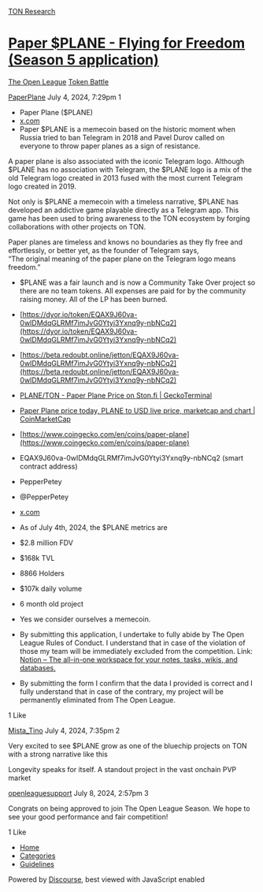 [TON Research](/)

# [Paper $PLANE - Flying for Freedom (Season 5 application)](/t/paper-plane-flying-for-freedom-season-5-application/27627)

[The Open League](/c/the-open-league/token-leaderboard/57)  [Token Battle](/c/the-open-league/token-leaderboard/57) 

    

[PaperPlane](https://tonresear.ch/u/PaperPlane)  July 4, 2024, 7:29pm  1

*   Paper Plane ($PLANE)
*   [x.com](https://x.com/paperplane_ton)
*   Paper $PLANE is a memecoin based on the historic moment when Russia tried to ban Telegram in 2018 and Pavel Durov called on everyone to throw paper planes as a sign of resistance.

A paper plane is also associated with the iconic Telegram logo. Although $PLANE has no association with Telegram, the $PLANE logo is a mix of the old Telegram logo created in 2013 fused with the most current Telegram logo created in 2019.

Not only is $PLANE a memecoin with a timeless narrative, $PLANE has developed an addictive game playable directly as a Telegram app. This game has been used to bring awareness to the TON ecosystem by forging collaborations with other projects on TON.

Paper planes are timeless and knows no boundaries as they fly free and effortlessly, or better yet, as the founder of Telegram says,  
“The original meaning of the paper plane on the Telegram logo means freedom.”

*   $PLANE was a fair launch and is now a Community Take Over project so there are no team tokens. All expenses are paid for by the community raising money. All of the LP has been burned.
    
*   [https://dyor.io/token/EQAX9J60va-0wIDMdqGLRMf7imJvG0Ytyi3Yxnq9y-nbNCq2](https://dyor.io/token/EQAX9J60va-0wIDMdqGLRMf7imJvG0Ytyi3Yxnq9y-nbNCq2)
    
*   [https://beta.redoubt.online/jetton/EQAX9J60va-0wIDMdqGLRMf7imJvG0Ytyi3Yxnq9y-nbNCq2](https://beta.redoubt.online/jetton/EQAX9J60va-0wIDMdqGLRMf7imJvG0Ytyi3Yxnq9y-nbNCq2)
    
*   [PLANE/TON - Paper Plane Price on Ston.fi | GeckoTerminal](http://www.geckoterminal.com/ton/pools/EQC1u0sVIjCIS4ldxfOC86nQlBkOeEO7mw4VcLGxYH_ZYgXh)
    
*   [Paper Plane price today, PLANE to USD live price, marketcap and chart | CoinMarketCap](https://coinmarketcap.com/currencies/paper-plane)
    
*   [https://www.coingecko.com/en/coins/paper-plane](https://www.coingecko.com/en/coins/paper-plane)
    
*   EQAX9J60va-0wIDMdqGLRMf7imJvG0Ytyi3Yxnq9y-nbNCq2 (smart contract address)
    
*   PepperPetey
    
*   @PepperPetey
    
*   [x.com](http://x.com/PepperPetey)
    
*   As of July 4th, 2024, the $PLANE metrics are
    

*   $2.8 million FDV
*   $168k TVL
*   8866 Holders
*   $107k daily volume
*   6 month old project

*   Yes we consider ourselves a memecoin.
    
*   By submitting this application, I undertake to fully abide by The Open League Rules of Conduct. I understand that in case of the violation of those my team will be immediately excluded from the competition. Link: [Notion – The all-in-one workspace for your notes, tasks, wikis, and databases.](https://ton-org.notion.site/The-Open-League-Rules-of-Conduct-04f4a0fedf1a401687075f5efd83de68)
    
*   By submitting the form I confirm that the data I provided is correct and I fully understand that in case of the contrary, my project will be permanently eliminated from The Open League.
    

  1 Like

[Mista\_Tino](https://tonresear.ch/u/Mista_Tino) July 4, 2024, 7:35pm  2

Very excited to see $PLANE grow as one of the bluechip projects on TON with a strong narrative like this

Longevity speaks for itself. A standout project in the vast onchain PVP market

 

[openleaguesupport](https://tonresear.ch/u/openleaguesupport) July 8, 2024, 2:57pm  3

Congrats on being approved to join The Open League Season. We hope to see your good performance and fair competition!

  1 Like

*   [Home](/)
*   [Categories](/categories)
*   [Guidelines](/guidelines)

Powered by [Discourse](https://www.discourse.org), best viewed with JavaScript enabled